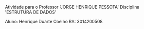 Atividade para o Professor 'JORGE HENRIQUE PESSOTA'
Disciplina 'ESTRUTURA DE DADOS'

Aluno: Henrique Duarte Coelho
RA: 3014200508
